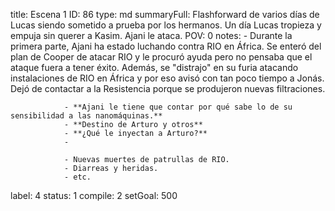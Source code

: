 title:          Escena 1
ID:             86
type:           md
summaryFull:    Flashforward de varios días de Lucas siendo sometido a prueba por los hermanos. Un día Lucas tropieza y empuja sin querer a Kasim. Ajani le ataca.
POV:            0
notes:          - Durante la primera parte, Ajani ha estado luchando contra RIO en África. Se enteró  del plan de Cooper de atacar RIO y le procuró ayuda pero no pensaba que el ataque fuera a tener éxito. Además, se "distrajo" en su furia atacando instalaciones de RIO en África y por eso avisó con tan poco tiempo a Jonás. Dejó de contactar a la Resistencia porque se produjeron nuevas filtraciones.
                
                - **Ajani le tiene que contar por qué sabe lo de su sensibilidad a las nanomáquinas.**
                - **Destino de Arturo y otros**
                - **¿Qué le inyectan a Arturo?**
                -
                
                - Nuevas muertes de patrullas de RIO.
                - Diarreas y heridas.
                - etc.
label:          4
status:         1
compile:        2
setGoal:        500


